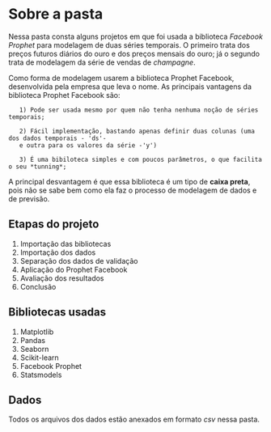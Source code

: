 # Sobre a pasta

Nessa pasta consta alguns projetos em que foi usada a biblioteca *Facebook Prophet* para modelagem de duas séries temporais. O primeiro trata dos preços futuros diários do ouro
e dos preços mensais do ouro; já o segundo trata de modelagem da série de vendas de *champagne*.

Como forma de modelagem usarem a biblioteca Prophet Facebook, desenvolvida pela empresa que leva o nome. As principais vantagens da biblioteca Prophet Facebook são:

       1) Pode ser usada mesmo por quem não tenha nenhuma noção de séries temporais;
       
       2) Fácil implementação, bastando apenas definir duas colunas (uma dos dados temporais - 'ds'- 
       e outra para os valores da série -'y') 
       
       3) É uma bibiloteca simples e com poucos parâmetros, o que facilita o seu *tunning*;

A principal desvantagem  é que essa biblioteca é um tipo de **caixa preta**, pois não se sabe bem como ela faz o processo de modelagem de dados e de previsão.    

## Etapas do projeto

1) Importação das bibliotecas
2) Importação dos dados
3) Separação dos dados de validação
4) Aplicação do Prophet Facebook
5) Avaliação dos resultados
6) Conclusão

## Bibliotecas usadas

1) Matplotlib
2) Pandas
3) Seaborn
4) Scikit-learn
5) Facebook Prophet
6) Statsmodels

## Dados
Todos os arquivos dos dados estão anexados em formato *csv* nessa pasta.

